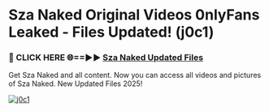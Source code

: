 # Sza Naked Original Videos 0nlyFans Leaked - Files Updated! (j0c1)

<h3>🔴 CLICK HERE 🌐==►► <a href="https://tinyurl.com/up5wt9bj" rel="nofollow">Sza Naked Updated Files</a></h3>

Get Sza Naked and all content. Now you can access all videos and pictures of Sza Naked. New Updated Files 2025!

[![j0c1](https://i.imgur.com/ABiUzMV.gif)](https://tinyurl.com/up5wt9bj)
